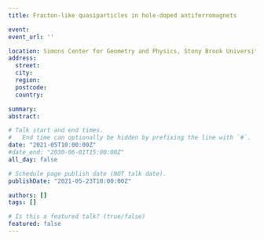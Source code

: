 ```yaml
---
title: Fracton-like quasiparticles in hole-doped antiferromagnets

event: 
event_url: ''

location: Simons Center for Geometry and Physics, Stony Brook University - virtual
address:
  street: 
  city: 
  region: 
  postcode: 
  country: 

summary: 
abstract:

# Talk start and end times.
#   End time can optionally be hidden by prefixing the line with `#`.
date: "2021-05T10:00:00Z"
#date_end: "2030-06-01T15:00:00Z"
all_day: false

# Schedule page publish date (NOT talk date).
publishDate: "2021-05-23T10:00:00Z"

authors: []
tags: []

# Is this a featured talk? (true/false)
featured: false
---
```

